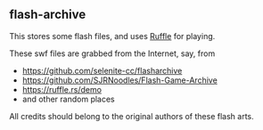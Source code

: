 flash-archive
----

This stores some flash files, and uses [Ruffle](https://ruffle.rs) for playing.

These swf files are grabbed from the Internet, say, from
- https://github.com/selenite-cc/flasharchive
- https://github.com/SJRNoodles/Flash-Game-Archive
- https://ruffle.rs/demo
- and other random places

All credits should belong to the original authors of these flash arts.
